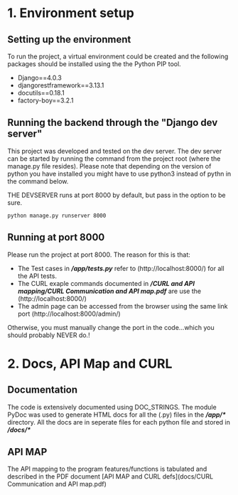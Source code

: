 # 1. Environment setup

## Setting up the environment

To run the project, a virtual environment could be created and the following packages should be installed using the the Python PIP tool.

* Django==4.0.3
* djangorestframework==3.13.1
* docutils==0.18.1
* factory-boy==3.2.1

## Running the backend through the "Django dev server"

This project was developed and tested on the dev server.
The dev server can be started by running the command from the project root
(where the manage.py file resides). Please note that depending on the version
of python you have installed you might have to use python3 instead of pythn in the
command below.

THE DEVSERVER runs at port 8000 by default, but pass in the option to be sure.

```
python manage.py runserver 8000
```


## Running at port 8000

Please run the project at port 8000. The reason for this is that:

* The Test cases in ***/app/tests.py*** refer to (http://localhost:8000/) for all the API tests.
* The CURL exaple commands documented in ***/CURL and API mapping/CURL Communication and API map.pdf*** are use the (http://localhost:8000/)
* The admin page can be accessed from the browser using the same link port (http://localhost:8000/admin/)

Otherwise, you must manually change the port in the code...which you should probably NEVER do.!

# 2. Docs, API Map and CURL

## Documentation

The code is extensively documented using DOC_STRINGS. The module PyDoc was used to generate HTML docs for all the (.py) files in the ***/app/\**** directory. All the docs are in seperate files for each python file and stored in ***/docs/\****


## API MAP

The API mapping to the program features/functions is tabulated and described in the PDF document [API MAP and CURL defs](docs/CURL Communication and API map.pdf)